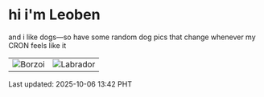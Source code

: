 # hi i'm Leoben

and i like dogs—so have some random dog pics that change whenever my CRON feels like it

|  |  |
|--------|----------|
| ![Borzoi](https://random-dog-vercel.vercel.app/api/random-borzoi?v=1759729333) | ![Labrador](https://random-dog-vercel.vercel.app/api/random-labrador?v=1759729333) |

Last updated: 2025-10-06 13:42 PHT
